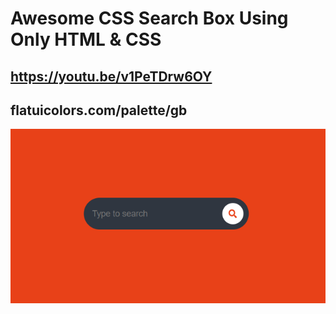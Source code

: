 # Awesome CSS Search Box Using Only HTML & CSS
## https://youtu.be/v1PeTDrw6OY
## flatuicolors.com/palette/gb
![image01](./image/01.png)